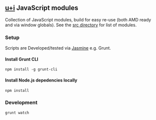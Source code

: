 ## [u+i](http://uandi.com/) JavaScript modules ##

Collection of JavaScript modules, build for easy re-use (both AMD ready and via window globals). See the [src directory](src/) for list of modules.

### Setup ###

Scripts are Developed/tested via [Jasmine](http://pivotal.github.io/jasmine/) e.g. Grunt.

#### Install Grunt CLI ####

`npm install -g grunt-cli`

#### Install Node.js depedencies locally ###

`npm install`

### Development ###

`grunt watch`

